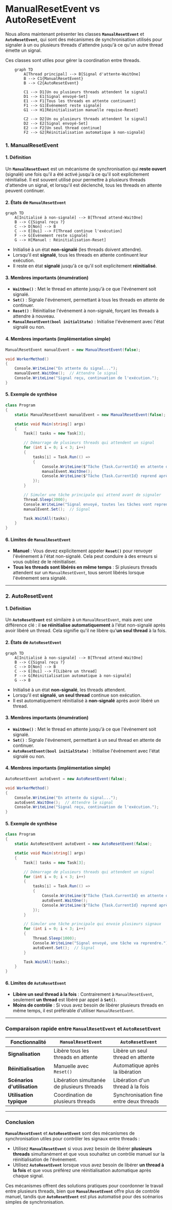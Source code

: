 # ManualResetEvent vs AutoResetEvent

Nous allons maintenant présenter les classes **`ManualResetEvent`** et **`AutoResetEvent`**, qui sont des mécanismes de synchronisation utilisés pour signaler à un ou plusieurs threads d'attendre jusqu'à ce qu'un autre thread émette un signal. 

Ces classes sont utiles pour gérer la coordination entre threads.

``` mermaid
    graph TD
        A[Thread principal] --> B[Signal d'attente-WaitOne]
        B --> C1{ManualResetEvent}
        B --> C2{AutoResetEvent}
    
        C1 --> D1[Un ou plusieurs threads attendent le signal]
        D1 --> E1[Signal envoyé-Set]
        E1 --> F1[Tous les threads en attente continuent]
        F1 --> G1[Événement reste signalé]
        G1 --> H1[Réinitialisation manuelle requise-Reset]
    
        C2 --> D2[Un ou plusieurs threads attendent le signal]
        D2 --> E2[Signal envoyé-Set]
        E2 --> F2[Un seul thread continue]
        F2 --> G2[Réinitialisation automatique à non-signalé]

```

### 1. **ManualResetEvent**

#### 1. Définition
Un **`ManualResetEvent`** est un mécanisme de synchronisation qui **reste ouvert** (signalé) une fois qu'il a été activé jusqu'à ce qu'il soit explicitement réinitialisé. Il est souvent utilisé pour permettre à plusieurs threads d'attendre un signal, et lorsqu'il est déclenché, tous les threads en attente peuvent continuer.

#### 2. États de `ManualResetEvent`
```mermaid
graph TD
    A[Initialisé à non-signalé] --> B[Thread attend-WaitOne]
    B --> C{Signal reçu ?}
    C --> D[Non] --> B
    C --> E[Oui] --> F[Thread continue l'exécution]
    F --> G[Événement reste signalé]
    G --> H[Manuel : Réinitialisation-Reset]
```

- Initialisé à un état **non-signalé** (les threads doivent attendre).
- Lorsqu'il est **signalé**, tous les threads en attente continuent leur exécution.
- Il reste en état **signalé** jusqu'à ce qu'il soit explicitement **réinitialisé**.

#### 3. Membres importants (énumération)
- **`WaitOne()`** : Met le thread en attente jusqu'à ce que l'événement soit signalé.
- **`Set()`** : Signale l'événement, permettant à tous les threads en attente de continuer.
- **`Reset()`** : Réinitialise l'événement à non-signalé, forçant les threads à attendre à nouveau.
- **`ManualResetEvent(bool initialState)`** : Initialise l'événement avec l'état signalé ou non.

#### 4. Membres importants (implémentation simple)
```csharp
ManualResetEvent manualEvent = new ManualResetEvent(false);

void WorkerMethod()
{
    Console.WriteLine("En attente du signal...");
    manualEvent.WaitOne();  // Attendre le signal
    Console.WriteLine("Signal reçu, continuation de l'exécution.");
}
```

#### 5. Exemple de synthèse
```csharp
class Program
{
    static ManualResetEvent manualEvent = new ManualResetEvent(false);

    static void Main(string[] args)
    {
        Task[] tasks = new Task[3];

        // Démarrage de plusieurs threads qui attendent un signal
        for (int i = 0; i < 3; i++)
        {
            tasks[i] = Task.Run(() =>
            {
                Console.WriteLine($"Tâche {Task.CurrentId} en attente du signal.");
                manualEvent.WaitOne();
                Console.WriteLine($"Tâche {Task.CurrentId} reprend après le signal.");
            });
        }

        // Simuler une tâche principale qui attend avant de signaler
        Thread.Sleep(2000);
        Console.WriteLine("Signal envoyé, toutes les tâches vont reprendre.");
        manualEvent.Set();  // Signal

        Task.WaitAll(tasks);
    }
}
```

#### 6. Limites de `ManualResetEvent`
- **Manuel** : Vous devez explicitement appeler **`Reset()`** pour renvoyer l'événement à l'état non-signalé. Cela peut conduire à des erreurs si vous oubliez de le réinitialiser.
- **Tous les threads sont libérés en même temps** : Si plusieurs threads attendent sur un `ManualResetEvent`, tous seront libérés lorsque l'événement sera signalé.

---

### 2. **AutoResetEvent**

#### 1. Définition
Un **`AutoResetEvent`** est similaire à un `ManualResetEvent`, mais avec une différence clé : il **se réinitialise automatiquement** à l'état non-signalé après avoir libéré un thread. Cela signifie qu'il ne libère qu'**un seul thread** à la fois.

#### 2. États de `AutoResetEvent`
```mermaid
graph TD
    A[Initialisé à non-signalé] --> B[Thread attend-WaitOne]
    B --> C{Signal reçu ?}
    C --> D[Non] --> B
    C --> E[Oui] --> F[Libère un thread]
    F --> G[Réinitialisation automatique à non-signalé]
    G --> B
```

- Initialisé à un état **non-signalé**, les threads attendent.
- Lorsqu'il est **signalé**, **un seul thread** continue son exécution.
- Il est automatiquement réinitialisé à **non-signalé** après avoir libéré un thread.

#### 3. Membres importants (énumération)
- **`WaitOne()`** : Met le thread en attente jusqu'à ce que l'événement soit signalé.
- **`Set()`** : Signale l'événement, permettant à un seul thread en attente de continuer.
- **`AutoResetEvent(bool initialState)`** : Initialise l'événement avec l'état signalé ou non.

#### 4. Membres importants (implémentation simple)
```csharp
AutoResetEvent autoEvent = new AutoResetEvent(false);

void WorkerMethod()
{
    Console.WriteLine("En attente du signal...");
    autoEvent.WaitOne();  // Attendre le signal
    Console.WriteLine("Signal reçu, continuation de l'exécution.");
}
```

#### 5. Exemple de synthèse
```csharp
class Program
{
    static AutoResetEvent autoEvent = new AutoResetEvent(false);

    static void Main(string[] args)
    {
        Task[] tasks = new Task[3];

        // Démarrage de plusieurs threads qui attendent un signal
        for (int i = 0; i < 3; i++)
        {
            tasks[i] = Task.Run(() =>
            {
                Console.WriteLine($"Tâche {Task.CurrentId} en attente du signal.");
                autoEvent.WaitOne();
                Console.WriteLine($"Tâche {Task.CurrentId} reprend après le signal.");
            });
        }

        // Simuler une tâche principale qui envoie plusieurs signaux
        for (int i = 0; i < 3; i++)
        {
            Thread.Sleep(1000);
            Console.WriteLine("Signal envoyé, une tâche va reprendre.");
            autoEvent.Set();  // Signal
        }

        Task.WaitAll(tasks);
    }
}
```

#### 6. Limites de `AutoResetEvent`
- **Libère un seul thread à la fois** : Contrairement à `ManualResetEvent`, seulement **un thread** est libéré par appel à **`Set()`**.
- **Moins de contrôle** : Si vous avez besoin de libérer plusieurs threads en même temps, il est préférable d'utiliser `ManualResetEvent`.

---

### Comparaison rapide entre `ManualResetEvent` et `AutoResetEvent`

| Fonctionnalité                   | **`ManualResetEvent`**               | **`AutoResetEvent`**                |
|-----------------------------------|--------------------------------------|-------------------------------------|
| **Signalisation**                 | Libère tous les threads en attente   | Libère un seul thread en attente    |
| **Réinitialisation**              | Manuelle avec `Reset()`              | Automatique après la libération     |
| **Scénarios d'utilisation**       | Libération simultanée de plusieurs threads | Libération d'un thread à la fois    |
| **Utilisation typique**           | Coordination de plusieurs threads    | Synchronisation fine entre deux threads |

---

### Conclusion

**`ManualResetEvent`** et **`AutoResetEvent`** sont des mécanismes de synchronisation utiles pour contrôler les signaux entre threads :

- Utilisez **`ManualResetEvent`** si vous avez besoin de libérer **plusieurs threads** simultanément et que vous souhaitez un contrôle manuel sur la réinitialisation de l'événement.
- Utilisez **`AutoResetEvent`** lorsque vous avez besoin de libérer **un thread à la fois** et que vous préférez une réinitialisation automatique après chaque signal.

Ces mécanismes offrent des solutions pratiques pour coordonner le travail entre plusieurs threads, bien que **`ManualResetEvent`** offre plus de contrôle manuel, tandis que **`AutoResetEvent`** est plus automatisé pour des scénarios simples de synchronisation.
